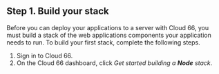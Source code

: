 <!-- usedin: [ _node/deployment/getting-started-v1.md] -->



## Step 1. Build your stack

Before you can deploy your applications to a server with Cloud 66, you must build a stack of the web applications components your application needs to run. To build your first stack, complete the following steps.

1.  Sign in to Cloud 66.
2.  On the Cloud 66 dashboard, click _Get started building a **Node** stack_.

